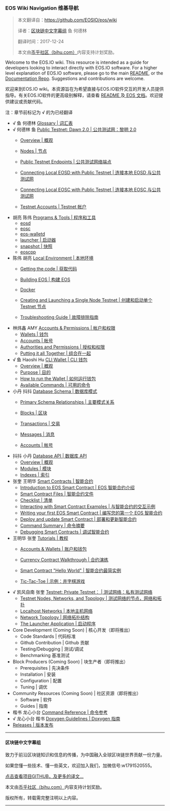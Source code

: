 
### **EOS Wiki Navigation**  **维基导航**

> 本文翻译自：https://github.com/EOSIO/eos/wiki
>
> 译者：[区块链中文字幕组](https://github.com/BlockchainTranslator/EOS) 鱼 何德林
>
> 翻译时间：2017-12-24
>
> 本文由[币乎社区（bihu.com）](http://www.bihu.com)内容支持计划奖励。

Welcome to the EOS.IO wiki. This resource is intended as a guide for developers looking to interact directly with EOS.IO software. For a higher level explanation of EOS.IO software, please go to the main [README](https://github.com/EOSIO/eos), or the [Documentation Repo](https://github.com/EOSIO/Documentation). Suggestions and contributions are welcome.

欢迎来到EOS.IO wiki。本资源旨在为希望直接与EOS.IO软件交互的开发人员提供指导。有关EOS.IO软件的更高级别解释，请查看 [ README ](https://github.com/EOSIO/eos)及[ EOS 文档](https://github.com/EOSIO/Documentation)。欢迎提供建议或贡献代码。

注：章节前标记为 √ 的为已经翻译

- √ 鱼 何德林 [Glossary | 词汇表](Glossary)
- √ 何德林 鱼 [Public Testnet: Dawn 2.0  | 公共测试网：黎明 2.0](Testnet%3A%20Public)  
  * [Overview  | 概观](Testnet%3A%20Public#overview)
  * [Nodes  | 节点](Testnet%3A%20Public#nodes)
  * [Public Testnet Endpoints  | 公共测试网络端点](Testnet%3A%20Public#public-testnet-endpoints)
  * [Connecting Local EOSD with Public Testnet  | 连接本地 EOSD 与公共测试网](Testnet%3A%20Public#connecting-local-eosd-with-public-testnet)
  * [Connecting Local EOSC with Public Testnet |  连接本地 EOSC 与公共测试网](Testnet%3A%20Public#connecting-local-eosc-with-public-testnet)

  * [Testnet Accounts  | Testnet 帐户](Testnet%3A%20Public#accounts-on-testnet)
- 胡亮 陈伟 [Programs & Tools |  程序和工具](Programs-&-Tools)
  * [eosd](Programs-&-Tools#eosd)
  * [eosc](Programs-&-Tools#eosc)
  * [eos-walletd](Programs-&-Tools#eos-walletd)
  * [launcher |  启动器](Programs-&-Tools#launcher)
  * [snapshot  | 快照](Programs-&-Tools#snapshot)
  * [eoscpp](Programs-&-Tools#eoscpp)
- 陈伟 胡亮 [Local Environment  | 本地环境](Local-Environment)
  * [Getting the code  | 获取代码](Local-Environment#1-getting-the-code)
  * [Building EOS  | 构建 EOS](Local-Environment#2-building-eos)
  * [Docker](Local-Environment#3-docker)

  * [Creating and Launching a Single Node Testnet |  创建和启动单个 Testnet 节点](Local-Environment#4-creating-and-launching-a-single-node-testnet)
  * [Troubleshooting Guide  | 故障排除指南](Local-Environment#5-troubleshooting-guide)
- 林炜鑫 AMY [Accounts & Permissions  | 帐户和权限](Accounts%20%26%20Permissions)
  * [Wallets |  钱包](Accounts%20%26%20Permissions#1-wallets)
  * [Accounts |  帐号](Accounts%20%26%20Permissions#2-accounts)
  * [Authorities and Permissions  | 授权和权限](Accounts%20%26%20Permissions#3-authorities-and-permissions)
  * [Putting it all Together  | 组合在一起](Accounts%20%26%20Permissions#4-putting-it-all-together)
- √ 鱼 Haoshi Hu [CLI Wallet  | CLI 钱包](CLI%20Wallet)
  * [Overview  | 概观](CLI%20Wallet#1-overview)
  * [Purpose  | 目的](CLI%20Wallet#2-purpose)
  * [How to run the Wallet  | 如何运行钱包](CLI%20Wallet#3-how-to-run-the-wallet)
  - [Available Commands |  可用的命令](CLI%20Wallet#4-available-commands)
- 小丹 抖抖 [Database Schema  | 数据库模式](Database%20Schema)
  * [Primary Schema Relationships  | 主要模式关系](Database%20Schema#1-primary-schema-relationships)
  * [Blocks  | 区块](Database%20Schema#2-blocks)

  * [Transactions  | 交易](Database%20Schema#3-transaction)
  * [Messages  | 消息](Database%20Schema#4-message)
  * [Accounts  | 帐号](Database%20Schema#5-accounts-collection)
- 抖抖 小丹 [Database API  | 数据库 API](Database%20API)
  * [Overview  | 概观](Database%20API#1-overview)
  * [Modules  | 模块](Database%20API#2-modules)
  * [Indexes  | 索引](Database%20API#3-indexes)
- 张奎 王明华 [Smart Contracts  | 智能合约](Smart%20Contract)
  * [Introduction to EOS Smart Contract  | EOS 智能合约介绍](Smart%20Contract#1-introduction-to-eos-smart-contract)
  * [Smart Contract Files  | 智能合约文件](Smart%20Contract#2-smart-contract-files)
  * [Checklist  | 清单](Smart%20Contract#3-checklist)
  * [Interacting with Smart Contract Examples  | 与智能合约的交互示例](Smart%20Contract#4-interacting-with-smart-contract-examples)
  * [Writing your first EOS Smart Contract  | 编写您的第一个 EOS 智能合约](Smart%20Contract#5-writing-your-first-eos-smart-contract)
  * [Deploy and update Smart Contract  | 部署和更新智能合约](Smart%20Contract#6-deploy-and-update-smart-contract)
  * [Command Summary |  命令摘要](Smart%20Contract#7-command-summary)
  * [Debugging Smart Contracts  | 调试智能合约](Smart%20Contract#8-debugging-smart-contract)
- 王明华 张奎 [Tutorials |  教程](Tutorials)
  * [Accounts & Wallets  | 账户和钱包](Tutorials#1-accounts--wallets)

  * [Currency Contract Walkthrough  | 合约演练](Tutorials#2-currency-contract-walkthrough)
  * [Smart Contract "Hello World" |  智能合约最简实例](Tutorials#3-smart-contract-hello-world)
  * [Tic-Tac-Toe  | 示例：井字棋游戏](Tutorials#4-tic-tac-toe)
- √ 凯风自南 张奎 [Testnet: Private Testnet： | 测试网络：私有测试网络](Testnet%3A%20Private)
  * [Testnet Nodes, Networks, and Topology  | 测试网络的节点，网络和拓扑](Testnet%3A%20Private#testnet-nodes-networks-and-topology)
  * [Localhost Networks  | 本地主机网络](Testnet%3A%20Private#localhost-networks)
  * [Network Topology |  网络拓扑结构](Testnet%3A%20Private#network-topology)
  * [The Launcher Application  | 启动程序](Testnet%3A%20Private#the-launcher-application)
- Core Development (Coming Soon)  | 核心开发（即将推出）
  * Code Standards  | 代码标准
  * Github Contribution  | Github 贡献
  * Testing/Debugging  | 测试/调试
  * Benchmarking 基准测试
- Block Producers (Coming Soon)  | 块生产者（即将推出）
  * Prerequisites  | 先决条件
  * Installation  | 安装
  * Configuration  | 配置
  * Tuning  | 调优
- Community Resources (Coming Soon)  | 社区资源（即将推出）
  * Software  | 软件
  * Guides  | 指南
- 楷书 龙心小台 [Command Reference  | 命令参考](Command%20Reference)
- √ 龙心小台 楷书 [Doxygen Guidelines  | Doxygen 指南](Doxygen%20Guidelines)
- [Releases  | 版本发布](Releases)

----------------------------------------------------

#### 区块链中文字幕组

致力于前沿区块链知识和信息的传播，为中国融入全球区块链世界贡献一份力量。

如果您懂一些技术、懂一些英文，欢迎加入我们，加微信号:w1791520555。

[点击查看项目GITHUB，及更多的译文...](https://github.com/BlockchainTranslator/EOS)

本文由[币乎社区（bihu.com）](http://www.bihu.com)内容支持计划奖励。

版权所有，转载需完整注明以上内容。

----------------------------------------------------
